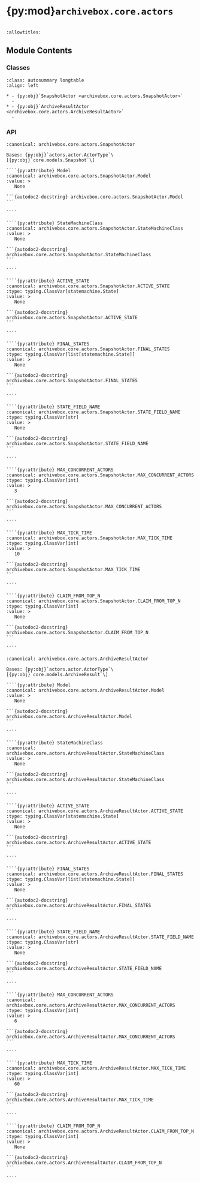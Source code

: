 # {py:mod}`archivebox.core.actors`

```{py:module} archivebox.core.actors
```

```{autodoc2-docstring} archivebox.core.actors
:allowtitles:
```

## Module Contents

### Classes

````{list-table}
:class: autosummary longtable
:align: left

* - {py:obj}`SnapshotActor <archivebox.core.actors.SnapshotActor>`
  -
* - {py:obj}`ArchiveResultActor <archivebox.core.actors.ArchiveResultActor>`
  -
````

### API

`````{py:class} SnapshotActor(mode: typing.Literal[thread, process] | None = None, **launch_kwargs: actors.actor.LaunchKwargs)
:canonical: archivebox.core.actors.SnapshotActor

Bases: {py:obj}`actors.actor.ActorType`\[{py:obj}`core.models.Snapshot`\]

````{py:attribute} Model
:canonical: archivebox.core.actors.SnapshotActor.Model
:value: >
   None

```{autodoc2-docstring} archivebox.core.actors.SnapshotActor.Model
```

````

````{py:attribute} StateMachineClass
:canonical: archivebox.core.actors.SnapshotActor.StateMachineClass
:value: >
   None

```{autodoc2-docstring} archivebox.core.actors.SnapshotActor.StateMachineClass
```

````

````{py:attribute} ACTIVE_STATE
:canonical: archivebox.core.actors.SnapshotActor.ACTIVE_STATE
:type: typing.ClassVar[statemachine.State]
:value: >
   None

```{autodoc2-docstring} archivebox.core.actors.SnapshotActor.ACTIVE_STATE
```

````

````{py:attribute} FINAL_STATES
:canonical: archivebox.core.actors.SnapshotActor.FINAL_STATES
:type: typing.ClassVar[list[statemachine.State]]
:value: >
   None

```{autodoc2-docstring} archivebox.core.actors.SnapshotActor.FINAL_STATES
```

````

````{py:attribute} STATE_FIELD_NAME
:canonical: archivebox.core.actors.SnapshotActor.STATE_FIELD_NAME
:type: typing.ClassVar[str]
:value: >
   None

```{autodoc2-docstring} archivebox.core.actors.SnapshotActor.STATE_FIELD_NAME
```

````

````{py:attribute} MAX_CONCURRENT_ACTORS
:canonical: archivebox.core.actors.SnapshotActor.MAX_CONCURRENT_ACTORS
:type: typing.ClassVar[int]
:value: >
   3

```{autodoc2-docstring} archivebox.core.actors.SnapshotActor.MAX_CONCURRENT_ACTORS
```

````

````{py:attribute} MAX_TICK_TIME
:canonical: archivebox.core.actors.SnapshotActor.MAX_TICK_TIME
:type: typing.ClassVar[int]
:value: >
   10

```{autodoc2-docstring} archivebox.core.actors.SnapshotActor.MAX_TICK_TIME
```

````

````{py:attribute} CLAIM_FROM_TOP_N
:canonical: archivebox.core.actors.SnapshotActor.CLAIM_FROM_TOP_N
:type: typing.ClassVar[int]
:value: >
   None

```{autodoc2-docstring} archivebox.core.actors.SnapshotActor.CLAIM_FROM_TOP_N
```

````

`````

`````{py:class} ArchiveResultActor(mode: typing.Literal[thread, process] | None = None, **launch_kwargs: actors.actor.LaunchKwargs)
:canonical: archivebox.core.actors.ArchiveResultActor

Bases: {py:obj}`actors.actor.ActorType`\[{py:obj}`core.models.ArchiveResult`\]

````{py:attribute} Model
:canonical: archivebox.core.actors.ArchiveResultActor.Model
:value: >
   None

```{autodoc2-docstring} archivebox.core.actors.ArchiveResultActor.Model
```

````

````{py:attribute} StateMachineClass
:canonical: archivebox.core.actors.ArchiveResultActor.StateMachineClass
:value: >
   None

```{autodoc2-docstring} archivebox.core.actors.ArchiveResultActor.StateMachineClass
```

````

````{py:attribute} ACTIVE_STATE
:canonical: archivebox.core.actors.ArchiveResultActor.ACTIVE_STATE
:type: typing.ClassVar[statemachine.State]
:value: >
   None

```{autodoc2-docstring} archivebox.core.actors.ArchiveResultActor.ACTIVE_STATE
```

````

````{py:attribute} FINAL_STATES
:canonical: archivebox.core.actors.ArchiveResultActor.FINAL_STATES
:type: typing.ClassVar[list[statemachine.State]]
:value: >
   None

```{autodoc2-docstring} archivebox.core.actors.ArchiveResultActor.FINAL_STATES
```

````

````{py:attribute} STATE_FIELD_NAME
:canonical: archivebox.core.actors.ArchiveResultActor.STATE_FIELD_NAME
:type: typing.ClassVar[str]
:value: >
   None

```{autodoc2-docstring} archivebox.core.actors.ArchiveResultActor.STATE_FIELD_NAME
```

````

````{py:attribute} MAX_CONCURRENT_ACTORS
:canonical: archivebox.core.actors.ArchiveResultActor.MAX_CONCURRENT_ACTORS
:type: typing.ClassVar[int]
:value: >
   6

```{autodoc2-docstring} archivebox.core.actors.ArchiveResultActor.MAX_CONCURRENT_ACTORS
```

````

````{py:attribute} MAX_TICK_TIME
:canonical: archivebox.core.actors.ArchiveResultActor.MAX_TICK_TIME
:type: typing.ClassVar[int]
:value: >
   60

```{autodoc2-docstring} archivebox.core.actors.ArchiveResultActor.MAX_TICK_TIME
```

````

````{py:attribute} CLAIM_FROM_TOP_N
:canonical: archivebox.core.actors.ArchiveResultActor.CLAIM_FROM_TOP_N
:type: typing.ClassVar[int]
:value: >
   None

```{autodoc2-docstring} archivebox.core.actors.ArchiveResultActor.CLAIM_FROM_TOP_N
```

````

`````
